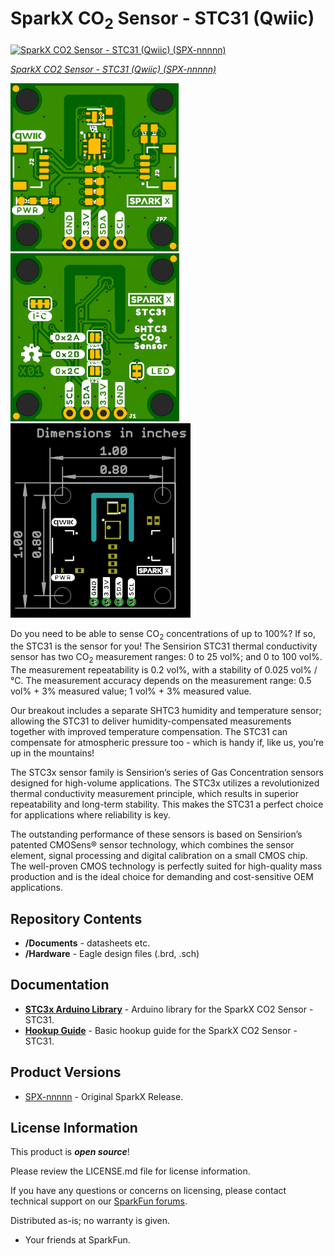 SparkX CO<sub>2</sub> Sensor - STC31 (Qwiic)
========================================

[![SparkX CO2 Sensor - STC31 (Qwiic) (SPX-nnnnn)]()](https://www.sparkfun.com/products/nnnnn)

[*SparkX CO2 Sensor - STC31 (Qwiic) (SPX-nnnnn)*](https://www.sparkfun.com/products/nnnnn)

![SparkX CO2 Sensor - STC31 (Qwiic)](./img/Top.png)
![SparkX CO2 Sensor - STC31 (Qwiic)](./img/Bottom.png)
![SparkX CO2 Sensor - STC31 (Qwiic)](./img/Dimensions.png)

Do you need to be able to sense CO<sub>2</sub> concentrations of up to 100%? If so, the STC31 is the sensor for you!
The Sensirion STC31 thermal conductivity sensor has two CO<sub>2</sub> measurement ranges: 0 to 25 vol%; and 0 to 100 vol%.
The measurement repeatability is 0.2 vol%, with a stability of 0.025 vol% / °C.
The measurement accuracy depends on the measurement range: 0.5 vol% + 3% measured value; 1 vol% + 3% measured value.

Our breakout includes a separate SHTC3 humidity and temperature sensor; allowing the STC31 to deliver humidity-compensated
measurements together with improved temperature compensation. The STC31 can compensate for atmospheric pressure too - which is handy if,
like us, you’re up in the mountains!

The STC3x sensor family is Sensirion’s series of Gas Concentration sensors designed for high-volume applications.
The STC3x utilizes a revolutionized thermal conductivity measurement principle, which results in superior repeatability and long-term stability.
This makes the STC31 a perfect choice for applications where reliability is key.

The outstanding performance of these sensors is based on Sensirion’s patented CMOSens® sensor technology, which combines the sensor element,
signal processing and digital calibration on a small CMOS chip.
The well-proven CMOS technology is perfectly suited for high-quality mass production and is the ideal choice for demanding and cost-sensitive OEM applications.

Repository Contents
-------------------
* **/Documents** - datasheets etc.
* **/Hardware** - Eagle design files (.brd, .sch)

Documentation
--------------
* **[STC3x Arduino Library](https://github.com/sparkfun/SparkFun_STC3x_Arduino_Library)** - Arduino library for the SparkX CO2 Sensor - STC31.
* **[Hookup Guide]()** - Basic hookup guide for the SparkX CO2 Sensor - STC31.

Product Versions
----------------
* [SPX-nnnnn](https://www.sparkfun.com/products/nnnnn) - Original SparkX Release.

License Information
-------------------

This product is _**open source**_!

Please review the LICENSE.md file for license information.

If you have any questions or concerns on licensing, please contact technical support on our [SparkFun forums](https://forum.sparkfun.com/viewforum.php?f=105).

Distributed as-is; no warranty is given.

- Your friends at SparkFun.
